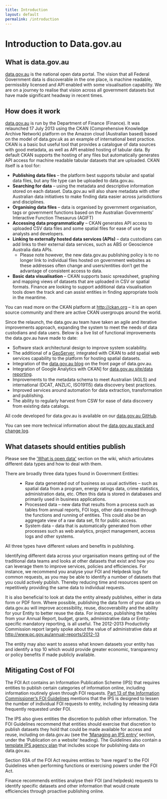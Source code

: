 ```yaml
---
title: Introduction
layout: default
permalink: /introduction
---
```


<h1>Introduction to Data.gov.au</h1>
<h2>What is data.gov.au</h2>
<p><a href="https://data.gov.au">data.gov.au</a> is the national open data portal. The vision that all Federal Government data is discoverable in the one place, is machine readable, permissibly licensed and API enabled with some visualisation capability. We are on a journey to realise that vision across all government datasets but have made significant headway in recent times. 
</p>
<h2>How does it work</h2>
<p><a href="https://data.gov.au">data.gov.au</a> is run by the Department of Finance (Finance). It was relaunched 17 July 2013 using the CKAN (Comprehensive Knowledge Archive Network) platform on the Amazon cloud (Australian based) based on the model of data.gov.uk as an example of international best practice. CKAN is a basic but useful tool that provides a catalogue of data sources with good metadata, as well as API enabled hosting of tabular data. By default CKAN supports the hosting of any files but automatically generates API access for machine readable tabular datasets that are uploaded. CKAN itself is a tool for:
</p>
<ul><li><b>Publishing data files</b> – the platform best supports tabular and spatial data files, but any file type can be uploaded to data.gov.au.</li>
<li><b>Searching for data</b> – using the metadata and descriptive information stored on each dataset. Data.gov.au will also share metadata with other Australian data initiatives to make finding data easier across jurisdictions and disciplines.</li>
<li><b>Organising data files</b> – data is organised by government organisation, tags or government functions based on the Australian Governments’ Interactive Function Thesaurus (AGIFT)</li>
<li><b>Accessing data programmatically</b> – CKAN generates API access to uploaded CSV data files and some spatial files for ease of use by analysts and developers.</li>
<li><b>Linking to externally hosted data services (APIs)</b> – data custodians can add links to their external data services, such as ABS or Geoscience Australia data APIs.
<ul><li>Please note however, the new data.gov.au publishing policy is to no longer link to individual files hosted on government websites as these addresses often change and users/entities don’t get the advantage of consistent access to data.</li></ul></li>
<li><b>Basic data visualisation</b> – CKAN supports basic spreadsheet, graphing and mapping views of datasets that are uploaded in CSV or spatial formats. Finance are looking to support additional data visualisation tools down the track and can assist entities in finding appropriate tools in the meantime.</li></ul>
<p>You can read more on the CKAN platform at <a href="http://ckan.org">http://ckan.org</a> – it is an open source community and there are active CKAN usergroups around the world.
</p><p>Since the relaunch, the data.gov.au team have taken an agile and iterative improvements approach, expanding the system to meet the needs of data custodians and data users. Below is a live list of functional improvements the data.gov.au have made to date:
</p>
<ul><li>Software stack architectural design to improve system scalability.</li>
<li>The additional of a <a href="http://geoserver.org/">GeoServer</a>, integrated with CKAN to add spatial web services capability to the platform for hosting spatial datasets.</li>
<li>Integration of the <a href="http://www.finance.gov.au/taxonomy/term/1274/">data.gov.au blog</a> on the front page of data.gov.au.</li>
<li>Integration of Google Analytics with CKAN] for <a href="https://data.gov.au/site-usage">data.gov.au site/data reporting</a>.</li>
<li>Improvements to the metadata schema to meet Australian (AGLS) and international (DCAT, ANZLIC, ISO19115) data discovery best practices.</li>
<li>Improved services around automation for data extraction, transformation and publishing.</li>
<li>The ability to regularly harvest from CSW for ease of data discovery from existing data catalogs.</li></ul>
<p>All code developed for data.gov.au is available on our <a href="http://github.com/datagovau">data.gov.au GitHub</a>.
</p><p>You can see more technical information about the <a href="/platform-information">data.gov.au stack and change log</a>.
</p>
<h2>What datasets should entities publish</h2>
<p>Please see the <a href="/definitions#Types_of_data">'What is open data'</a> section on the wiki, which articulates different data types and how to deal with them.
</p><p>There are broadly three data types found in Government Entities:
</p>
<dl><dd><ul><li>Raw data generated out of business as usual activities – such as spatial data from a program, energy ratings data, crime statistics, administration data, etc. Often this data is stored in databases and primarily used in business applications.</li>
<li>Processed data – new data that results from a process such as tables from annual reports, FOI logs, other data created through the functions and running of entities. This could also be an aggregate view of a raw data set, fit for public access.</li>
<li>System data – data that is automatically generated from other processes such as web analytics, project management, access logs and other systems.</li></ul></dd></dl>
<p>All three types have different values and benefits in publishing.
</p><p>Identifying different data across your organisation means getting out of the traditional data teams and looks at other datasets that exist and how you can leverage them to improve services, policies and efficiencies. For instance, we recommend you analyse your FOI and Helpdesk logs for common requests, as you may be able to identify a number of datasets that you could actively publish. Thereby reducing time and resources spent on repetitively providing the same data to individual requests.
</p><p>It is also beneficial to look at data the entity already publishes, either in data form or PDF form. Where possible, publishing the data form of your data on data.gov.au will improve accessibility, reuse, discoverability and the ability for your Entity to better reuse the data. For instance, publishing the tables from your Annual Report, budget, grants, administrative data or Entity-specific mandatory reporting, is all useful. The 2012-2013 Productivity Commission report largely spoke about the value of administrative data at <a href="http://www.pc.gov.au/annual-reports/2012-13">http://www.pc.gov.au/annual-reports/2012-13</a>
</p><p>The entity may also want to assess what known datasets your entity has and identify a top 10 which would provide greater economic, transparency or policy benefits if made publicly available.
</p>
<h2>Mitigating Cost of FOI</h2>
<p>The FOI Act contains an Information Publication Scheme (IPS) that requires entities to publish certain categories of information online, including information routinely given through FOI requests. <a href="http://www.oaic.gov.au/freedom-of-information/applying-the-foi-act/foi-guidelines/part-13-information-publication-scheme/other-information-to-be-published-under-the-ips">Part 13 of the Information Commissioner’s FOI Guidelines</a> mentions that the IPS is designed to lessen the number of individual FOI requests to entity, including by releasing data frequently requested under FOI.
</p><p>The IPS also gives entities the discretion to publish other information. The FOI Guidelines recommend that entities should exercise that discretion to publish datasets they hold that could be made available for access and reuse, including on data.gov.au (see the <a href="http://www.oaic.gov.au/freedom-of-information/applying-the-foi-act/foi-guidelines/part-13-information-publication-scheme/managing-an-agency-ips-entry">‘Managing an IPS entry’</a> section, under the ‘Publication on a website’ heading). The Guidelines also contain a <a href="http://www.oaic.gov.au/freedom-of-information/applying-the-foi-act/foi-guidelines/part-13-information-publication-scheme/annexure-1-agency-plan-template">template IPS agency plan</a> that includes scope for publishing data on data.gov.au.
</p><p>Section 93A of the FOI Act requires entities to ‘have regard’ to the FOI Guidelines when performing functions or exercising powers under the FOI Act.
</p><p>Finance recommends entities analyse their FOI (and helpdesk) requests to identify specific datasets and other information that would create efficiencies through proactive publishing online.
</p>

